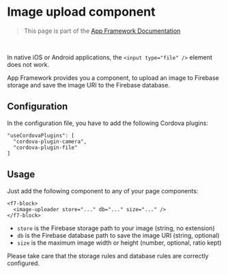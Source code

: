 # Image upload component

> This page is part of the [App Framework Documentation](../DOCUMENTATION.md)

<br />

In native iOS or Android applications, the `<input type="file" />` element does not work.

App Framework provides you a component, to upload an image to Firebase storage and save the image URI to the Firebase database.

## Configuration

In the configuration file, you have to add the following Cordova plugins:

```
"useCordovaPlugins": [
  "cordova-plugin-camera",
  "cordova-plugin-file"
]
```

## Usage

Just add the following component to any of your page components:

```
<f7-block>
  <image-uploader store="..." db="..." size="..." />
</f7-block>
```

- `store` is the Firebase storage path to your image (string, no extension)
- `db` is the Firebase database path to save the image URI (string, optional)
- `size` is the maximum image width or height (number, optional, ratio kept)

Please take care that the storage rules and database rules are correctly configured.
